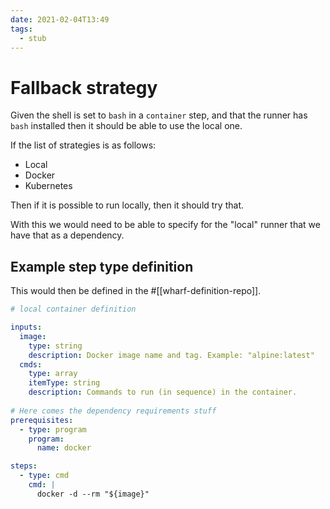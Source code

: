```yaml
---
date: 2021-02-04T13:49
tags: 
  - stub
---
```


# Fallback strategy

Given the shell is set to `bash` in a `container` step, and that the runner has
`bash` installed then it should be able to use the local one.

If the list of strategies is as follows:

- Local
- Docker
- Kubernetes

Then if it is possible to run locally, then it should try that.

With this we would need to be able to specify for the "local" runner that we have
that as a dependency.

## Example step type definition

This would then be defined in the #[[wharf-definition-repo]].

```yaml
# local container definition

inputs:
  image:
    type: string
    description: Docker image name and tag. Example: "alpine:latest"
  cmds:
    type: array
    itemType: string
    description: Commands to run (in sequence) in the container.
    
# Here comes the dependency requirements stuff
prerequisites:
  - type: program
    program:
      name: docker

steps:
  - type: cmd
    cmd: |
      docker -d --rm "${image}"

```
